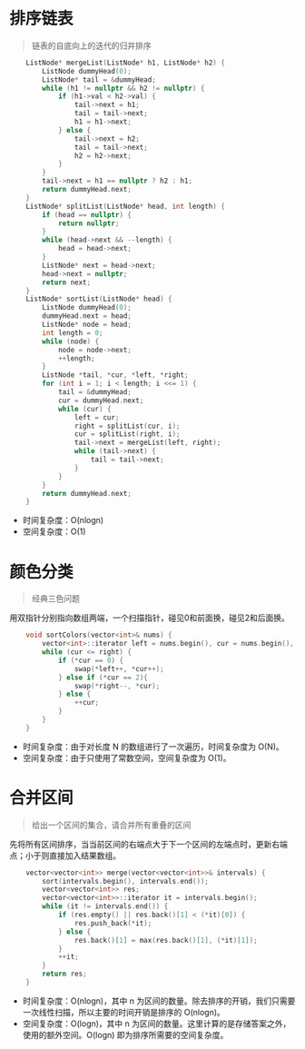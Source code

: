 # 排序链表
>链表的自底向上的迭代的归并排序
```cpp
    ListNode* mergeList(ListNode* h1, ListNode* h2) {
        ListNode dummyHead(0);
        ListNode* tail = &dummyHead;
        while (h1 != nullptr && h2 != nullptr) {
            if (h1->val < h2->val) {
                tail->next = h1;
                tail = tail->next;
                h1 = h1->next;
            } else {
                tail->next = h2;
                tail = tail->next;
                h2 = h2->next;
            }
        }
        tail->next = h1 == nullptr ? h2 : h1;
        return dummyHead.next;
    }
    ListNode* splitList(ListNode* head, int length) {
        if (head == nullptr) {
            return nullptr;
        }
        while (head->next && --length) {
            head = head->next;
        }
        ListNode* next = head->next;
        head->next = nullptr;
        return next;
    }
    ListNode* sortList(ListNode* head) {
        ListNode dummyHead(0);
        dummyHead.next = head;
        ListNode* node = head;
        int length = 0;
        while (node) {
            node = node->next;
            ++length;
        }
        ListNode *tail, *cur, *left, *right;
        for (int i = 1; i < length; i <<= 1) {
            tail = &dummyHead;
            cur = dummyHead.next;
            while (cur) {
                left = cur;
                right = splitList(cur, i);
                cur = splitList(right, i);
                tail->next = mergeList(left, right);
                while (tail->next) {
                    tail = tail->next;
                }
            }
        }
        return dummyHead.next;
    }
```
* 时间复杂度：O(nlogn)
* 空间复杂度：O(1)
# 颜色分类
>经典三色问题

用双指针分别指向数组两端，一个扫描指针，碰见0和前面换，碰见2和后面换。
```cpp
    void sortColors(vector<int>& nums) {
        vector<int>::iterator left = nums.begin(), cur = nums.begin(), right = nums.end() - 1;
        while (cur <= right) {
            if (*cur == 0) {
                swap(*left++, *cur++);
            } else if (*cur == 2){
                swap(*right--, *cur);
            } else {
                ++cur;
            }
        }
    }
```
* 时间复杂度：由于对长度 N 的数组进行了一次遍历，时间复杂度为 O(N)。
* 空间复杂度：由于只使用了常数空间，空间复杂度为 O(1)。
# 合并区间
>给出一个区间的集合，请合并所有重叠的区间

先将所有区间排序，当当前区间的右端点大于下一个区间的左端点时，更新右端点；小于则直接加入结果数组。
```cpp
    vector<vector<int>> merge(vector<vector<int>>& intervals) {
        sort(intervals.begin(), intervals.end());
        vector<vector<int>> res;
        vector<vector<int>>::iterator it = intervals.begin();
        while (it != intervals.end()) {
            if (res.empty() || res.back()[1] < (*it)[0]) {
                res.push_back(*it);
            } else {
                res.back()[1] = max(res.back()[1], (*it)[1]);
            }
            ++it;
        }
        return res;
    }
```
* 时间复杂度：O(nlogn)，其中 n 为区间的数量。除去排序的开销，我们只需要一次线性扫描，所以主要的时间开销是排序的 O(nlogn)。
* 空间复杂度：O(logn)，其中 n 为区间的数量。这里计算的是存储答案之外，使用的额外空间。O(logn) 即为排序所需要的空间复杂度。